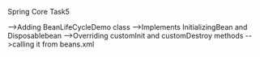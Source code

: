 Spring Core Task5

-->Adding BeanLifeCycleDemo class
-->Implements InitializingBean and Disposablebean
-->Overriding customInit and customDestroy methods
-->calling it from beans.xml
